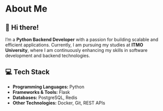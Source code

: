 # About Me  

## 👋 Hi there!  

I’m a **Python Backend Developer** with a passion for building scalable and efficient applications. Currently, I am pursuing my studies at **ITMO University**, where I am continuously enhancing my skills in software development and backend technologies.  

## 💻 Tech Stack  
- **Programming Languages:** Python  
- **Frameworks & Tools:** Flask
- **Databases:** PostgreSQL, Redis  
- **Other Technologies:** Docker, Git, REST APIs
